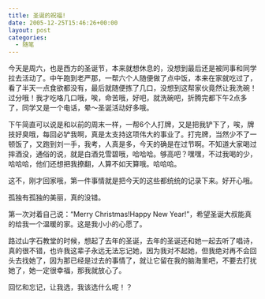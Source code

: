 ```yaml
---
title: 圣诞的祝福!
date: 2005-12-25T15:46:26+00:00
layout: post
categories:
  - 随笔
---
```


今天是周六，也是西方的圣诞节，本来就想休息的，没想到最后还是被同事和同学拉去活动了。中午跑到老严那，一帮六个人随便做了点中饭，本来在家就吃过了，看了半天一点食欲都没有，最后就随便拣了几口，没想到这帮家伙竟然让我洗碗！过分哦！我才吃咯几口哦，唉，命苦哦，好吧，就洗碗吧，折腾完都下午2点多了，同学又是一个电话，晕～圣诞活动好多哦。

下午简直可以说是和以前的周末一样，一帮6个人打牌，又是把我铲下了，唉，牌技好臭哦，每回必铲我啊，真是太支持这项伟大的事业了。打完牌，当然少不了一顿饭了，又跑到刘一手，我考，人真是多，今天的确是在过节啊。不知道大家喝过摔酒没，通俗的说，就是白酒兑雪碧哦，哈哈哈。够高吧？嘿嘿，不过我喝的少，哈哈哈，他们还想把我撩翻，人算不如天算哦。哈哈哈。

这不，刚才回家哦，第一件事情就是把今天的这些都统统的记录下来。好开心哦。

孤独有孤独的美丽，真的没错。

第一次对着自己说：“Merry Christmas!Happy New Year!”，希望圣诞大叔能真的给我一个温暖的家。这是我小小的心愿了。

路过山字石教堂的时候，想起了去年的圣诞，去年的圣诞还和她一起去听了唱诗，真的很不错，也许我这辈子永远无法忘记她，因为我对不起她，但我绝对再不会回头去找她了，因为那已经是过去的事情了，就让它留在我的脑海里吧，不要去打扰她了，她一定很幸福，那我就放心了。

回忆和忘记，让我选，我该选什么呢！？